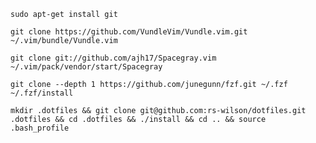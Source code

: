 `sudo apt-get install git`

`git clone https://github.com/VundleVim/Vundle.vim.git ~/.vim/bundle/Vundle.vim`

`git clone git://github.com/ajh17/Spacegray.vim ~/.vim/pack/vendor/start/Spacegray`

`git clone --depth 1 https://github.com/junegunn/fzf.git ~/.fzf`  
`~/.fzf/install`

`mkdir .dotfiles && git clone git@github.com:rs-wilson/dotfiles.git .dotfiles && cd .dotfiles && ./install && cd .. && source .bash_profile`
